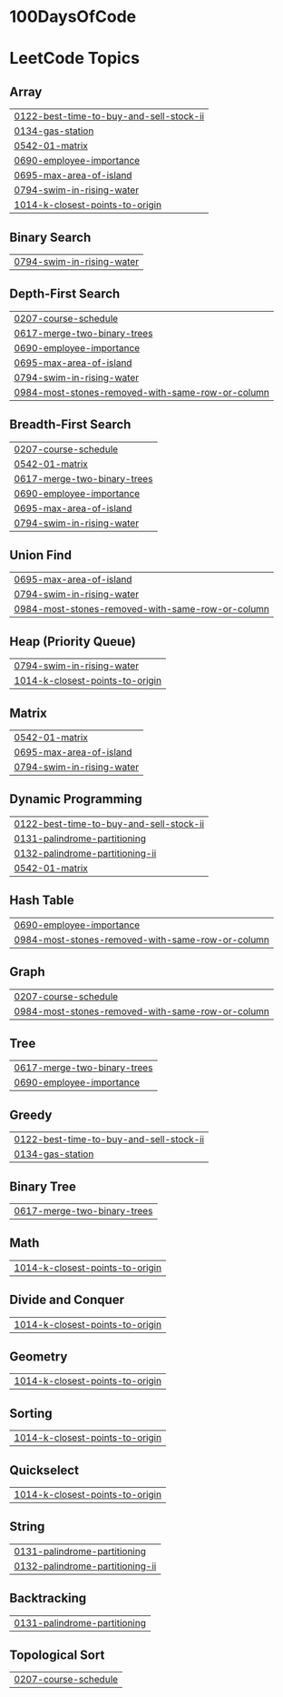 # 100DaysOfCode
<!---LeetCode Topics Start-->
# LeetCode Topics
## Array
|  |
| ------- |
| [0122-best-time-to-buy-and-sell-stock-ii](https://github.com/prernac-dotcom/100DaysOfCode/tree/master/0122-best-time-to-buy-and-sell-stock-ii) |
| [0134-gas-station](https://github.com/prernac-dotcom/100DaysOfCode/tree/master/0134-gas-station) |
| [0542-01-matrix](https://github.com/prernac-dotcom/100DaysOfCode/tree/master/0542-01-matrix) |
| [0690-employee-importance](https://github.com/prernac-dotcom/100DaysOfCode/tree/master/0690-employee-importance) |
| [0695-max-area-of-island](https://github.com/prernac-dotcom/100DaysOfCode/tree/master/0695-max-area-of-island) |
| [0794-swim-in-rising-water](https://github.com/prernac-dotcom/100DaysOfCode/tree/master/0794-swim-in-rising-water) |
| [1014-k-closest-points-to-origin](https://github.com/prernac-dotcom/100DaysOfCode/tree/master/1014-k-closest-points-to-origin) |
## Binary Search
|  |
| ------- |
| [0794-swim-in-rising-water](https://github.com/prernac-dotcom/100DaysOfCode/tree/master/0794-swim-in-rising-water) |
## Depth-First Search
|  |
| ------- |
| [0207-course-schedule](https://github.com/prernac-dotcom/100DaysOfCode/tree/master/0207-course-schedule) |
| [0617-merge-two-binary-trees](https://github.com/prernac-dotcom/100DaysOfCode/tree/master/0617-merge-two-binary-trees) |
| [0690-employee-importance](https://github.com/prernac-dotcom/100DaysOfCode/tree/master/0690-employee-importance) |
| [0695-max-area-of-island](https://github.com/prernac-dotcom/100DaysOfCode/tree/master/0695-max-area-of-island) |
| [0794-swim-in-rising-water](https://github.com/prernac-dotcom/100DaysOfCode/tree/master/0794-swim-in-rising-water) |
| [0984-most-stones-removed-with-same-row-or-column](https://github.com/prernac-dotcom/100DaysOfCode/tree/master/0984-most-stones-removed-with-same-row-or-column) |
## Breadth-First Search
|  |
| ------- |
| [0207-course-schedule](https://github.com/prernac-dotcom/100DaysOfCode/tree/master/0207-course-schedule) |
| [0542-01-matrix](https://github.com/prernac-dotcom/100DaysOfCode/tree/master/0542-01-matrix) |
| [0617-merge-two-binary-trees](https://github.com/prernac-dotcom/100DaysOfCode/tree/master/0617-merge-two-binary-trees) |
| [0690-employee-importance](https://github.com/prernac-dotcom/100DaysOfCode/tree/master/0690-employee-importance) |
| [0695-max-area-of-island](https://github.com/prernac-dotcom/100DaysOfCode/tree/master/0695-max-area-of-island) |
| [0794-swim-in-rising-water](https://github.com/prernac-dotcom/100DaysOfCode/tree/master/0794-swim-in-rising-water) |
## Union Find
|  |
| ------- |
| [0695-max-area-of-island](https://github.com/prernac-dotcom/100DaysOfCode/tree/master/0695-max-area-of-island) |
| [0794-swim-in-rising-water](https://github.com/prernac-dotcom/100DaysOfCode/tree/master/0794-swim-in-rising-water) |
| [0984-most-stones-removed-with-same-row-or-column](https://github.com/prernac-dotcom/100DaysOfCode/tree/master/0984-most-stones-removed-with-same-row-or-column) |
## Heap (Priority Queue)
|  |
| ------- |
| [0794-swim-in-rising-water](https://github.com/prernac-dotcom/100DaysOfCode/tree/master/0794-swim-in-rising-water) |
| [1014-k-closest-points-to-origin](https://github.com/prernac-dotcom/100DaysOfCode/tree/master/1014-k-closest-points-to-origin) |
## Matrix
|  |
| ------- |
| [0542-01-matrix](https://github.com/prernac-dotcom/100DaysOfCode/tree/master/0542-01-matrix) |
| [0695-max-area-of-island](https://github.com/prernac-dotcom/100DaysOfCode/tree/master/0695-max-area-of-island) |
| [0794-swim-in-rising-water](https://github.com/prernac-dotcom/100DaysOfCode/tree/master/0794-swim-in-rising-water) |
## Dynamic Programming
|  |
| ------- |
| [0122-best-time-to-buy-and-sell-stock-ii](https://github.com/prernac-dotcom/100DaysOfCode/tree/master/0122-best-time-to-buy-and-sell-stock-ii) |
| [0131-palindrome-partitioning](https://github.com/prernac-dotcom/100DaysOfCode/tree/master/0131-palindrome-partitioning) |
| [0132-palindrome-partitioning-ii](https://github.com/prernac-dotcom/100DaysOfCode/tree/master/0132-palindrome-partitioning-ii) |
| [0542-01-matrix](https://github.com/prernac-dotcom/100DaysOfCode/tree/master/0542-01-matrix) |
## Hash Table
|  |
| ------- |
| [0690-employee-importance](https://github.com/prernac-dotcom/100DaysOfCode/tree/master/0690-employee-importance) |
| [0984-most-stones-removed-with-same-row-or-column](https://github.com/prernac-dotcom/100DaysOfCode/tree/master/0984-most-stones-removed-with-same-row-or-column) |
## Graph
|  |
| ------- |
| [0207-course-schedule](https://github.com/prernac-dotcom/100DaysOfCode/tree/master/0207-course-schedule) |
| [0984-most-stones-removed-with-same-row-or-column](https://github.com/prernac-dotcom/100DaysOfCode/tree/master/0984-most-stones-removed-with-same-row-or-column) |
## Tree
|  |
| ------- |
| [0617-merge-two-binary-trees](https://github.com/prernac-dotcom/100DaysOfCode/tree/master/0617-merge-two-binary-trees) |
| [0690-employee-importance](https://github.com/prernac-dotcom/100DaysOfCode/tree/master/0690-employee-importance) |
## Greedy
|  |
| ------- |
| [0122-best-time-to-buy-and-sell-stock-ii](https://github.com/prernac-dotcom/100DaysOfCode/tree/master/0122-best-time-to-buy-and-sell-stock-ii) |
| [0134-gas-station](https://github.com/prernac-dotcom/100DaysOfCode/tree/master/0134-gas-station) |
## Binary Tree
|  |
| ------- |
| [0617-merge-two-binary-trees](https://github.com/prernac-dotcom/100DaysOfCode/tree/master/0617-merge-two-binary-trees) |
## Math
|  |
| ------- |
| [1014-k-closest-points-to-origin](https://github.com/prernac-dotcom/100DaysOfCode/tree/master/1014-k-closest-points-to-origin) |
## Divide and Conquer
|  |
| ------- |
| [1014-k-closest-points-to-origin](https://github.com/prernac-dotcom/100DaysOfCode/tree/master/1014-k-closest-points-to-origin) |
## Geometry
|  |
| ------- |
| [1014-k-closest-points-to-origin](https://github.com/prernac-dotcom/100DaysOfCode/tree/master/1014-k-closest-points-to-origin) |
## Sorting
|  |
| ------- |
| [1014-k-closest-points-to-origin](https://github.com/prernac-dotcom/100DaysOfCode/tree/master/1014-k-closest-points-to-origin) |
## Quickselect
|  |
| ------- |
| [1014-k-closest-points-to-origin](https://github.com/prernac-dotcom/100DaysOfCode/tree/master/1014-k-closest-points-to-origin) |
## String
|  |
| ------- |
| [0131-palindrome-partitioning](https://github.com/prernac-dotcom/100DaysOfCode/tree/master/0131-palindrome-partitioning) |
| [0132-palindrome-partitioning-ii](https://github.com/prernac-dotcom/100DaysOfCode/tree/master/0132-palindrome-partitioning-ii) |
## Backtracking
|  |
| ------- |
| [0131-palindrome-partitioning](https://github.com/prernac-dotcom/100DaysOfCode/tree/master/0131-palindrome-partitioning) |
## Topological Sort
|  |
| ------- |
| [0207-course-schedule](https://github.com/prernac-dotcom/100DaysOfCode/tree/master/0207-course-schedule) |
<!---LeetCode Topics End-->